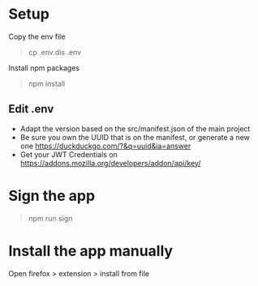 
# Setup
Copy the env file

> cp .env.dis .env

Install npm packages

> npm install

## Edit .env

- Adapt the version based on the src/manifest.json of the main project
- Be sure you own the UUID that is on the manifest, or generate a new one <https://duckduckgo.com/?&q=uuid&ia=answer>
- Get your JWT Credentials on <https://addons.mozilla.org/developers/addon/api/key/>

# Sign the app
> npm run sign

# Install the app manually
Open firefox > extension > install from file

